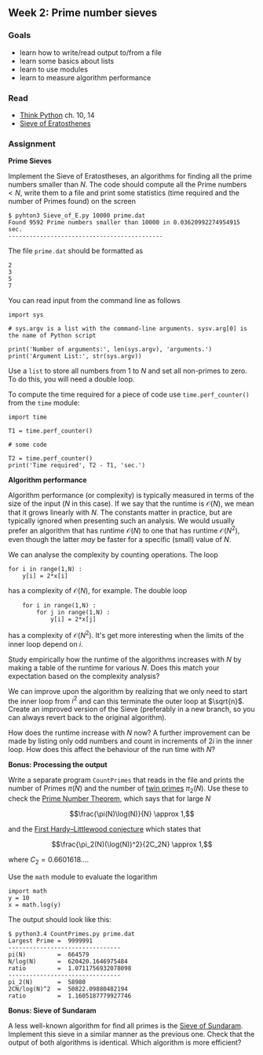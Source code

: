 ## Week 2: Prime number sieves

### Goals

* learn how to write/read output to/from a file
* learn some basics about lists
* learn to use modules
* learn to measure algorithm performance

### Read

* [Think Python](http://www.greenteapress.com/thinkpython/) ch. 10, 14
* [Sieve of Eratosthenes](http://en.wikipedia.org/wiki/Sieve_of_Eratosthenes)

### Assignment

**Prime Sieves**

Implement the Sieve of Eratostheses, an algorithms for finding all the prime numbers smaller than $N$. The code should compute all the Prime numbers $< N$, write them to a file and print some statistics (time required and the number of Primes found) on the screen

	$ pyhton3 Sieve_of_E.py 10000 prime.dat
	Found 9592 Prime numbers smaller than 10000 in 0.03620992274954915 sec.
	--------------------------------------------		

The file `prime.dat` should be formatted as

	2
	3
	5
	7
	
You can read input from the command line as follows

	import sys
	
	# sys.argv is a list with the command-line arguments. sysv.arg[0] is the name of Python script
	
	print('Number of arguments:', len(sys.argv), 'arguments.')
	print('Argument List:', str(sys.argv))	
	
Use a `list` to store all numbers from $1$ to $N$ and set all non-primes to zero. To do this, you will need a double loop.

To compute the time required for a piece of code use `time.perf_counter()` from the `time` module:

	import time
	
	T1 = time.perf_counter()
	
	# some code
	
	T2 = time.perf_counter()
	print('Time required', T2 - T1, 'sec.')


**Algorithm performance**

Algorithm performance (or complexity) is typically measured in terms of the size of the input ($N$ in this case). If we say that the runtime is $\mathcal{O}(N)$, we mean that it grows linearly with $N$. The constants matter in practice, but are typically ignored when presenting such an analysis. We would usually prefer an algorithm that has runtime $\mathcal{O}(N)$ to one that has runtime $\mathcal{O}(N^2)$, even though the latter *may* be faster for a specific (small) value of $N$.

We can analyse the complexity by counting operations. The loop 

	for i in range(1,N) :
		y[i] = 2*x[i]

has a complexity of $\mathcal{O}(N)$, for example. The double loop

		for i in range(1,N) :
			for j in range(1,N) : 
				y[i] = 2*x[j]

has a complexity of $\mathcal{O}(N^2)$. It's get more interesting when the limits of the inner loop depend on $i$.
			
Study empirically how the runtime of the algorithms increases with $N$ by making a table of the runtime for various $N$. Does this match your expectation based on the complexity analysis?

We can improve upon the algorithm by realizing that we only need to start the inner loop from $i^2$ and can this terminate the outer loop at $\sqrt{n}$. Create an improved version of the Sieve (preferably in a new branch, so you can always revert back to the original algorithm). 

How does the runtime increase with $N$ now? A further improvement can be made by listing only odd numbers and count in increments of $2i$ in the inner loop. How does this affect the behaviour of the run time with $N$?

**Bonus: Processing the output**

Write a separate program `CountPrimes` that reads in the file and prints the number of Primes $\pi(N)$ and the number of [twin primes](http://en.wikipedia.org/wiki/Twin_prime) $\pi_2(N)$. Use these to check the [Prime Number Theorem](http://en.wikipedia.org/wiki/Prime_number_theorem), which says that for large $N$

$$\frac{\pi(N)\log(N)}{N} \approx 1,$$

and the [First Hardy–Littlewood conjecture](http://en.wikipedia.org/wiki/Twin_prime) which states that

$$\frac{\pi_2(N)(\log(N))^2}{2C_2N} \approx 1,$$

where $C_2 = 0.6601618\ldots$.

Use the `math` module to evaluate the logarithm

	import math
	y = 10
	x = math.log(y)
	
The output should look like this:

	$ python3.4 CountPrimes.py prime.dat
	Largest Prime =  9999991
	--------------------------------
	pi(N)         =  664579
	N/log(N)      =  620420.1646975484
	ratio         =  1.0711756932078098
	--------------------------------
	pi_2(N)       =  58980
	2CN/log(N)^2  =  50822.09880482194
	ratio         =  1.1605187779927746

**Bonus: Sieve of Sundaram**

A less well-known algorithm for find all primes is the [Sieve of Sundaram](http://en.wikipedia.org/wiki/Sieve_of_Sundaram). Implement this sieve in a similar manner as the previous one. Check that the output of both algorithms is identical. Which algorithm is more efficient?
	
